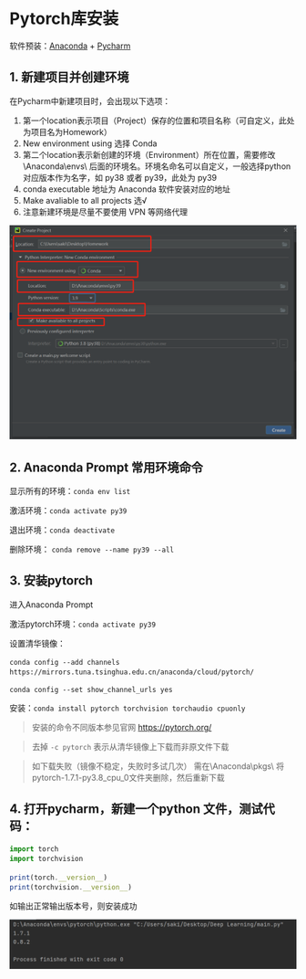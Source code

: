 # Pytorch库安装

软件预装：[Anaconda](https://www.anaconda.com/download) + [Pycharm](https://www.jetbrains.com/pycharm/)

## 1. 新建项目并创建环境

在Pycharm中新建项目时，会出现以下选项：

1. 第一个location表示项目（Project）保存的位置和项目名称（可自定义，此处为项目名为Homework）
2. New environment using 选择 Conda
3. 第二个location表示新创建的环境（Environment）所在位置，需要修改 \Anaconda\envs\ 后面的环境名。环境名命名可以自定义，一般选择python对应版本作为名字，如 py38 或者 py39，此处为 py39
4. conda executable 地址为 Anaconda 软件安装对应的地址
5. Make avaliable to all projects 选√
6. 注意新建环境是尽量不要使用 VPN 等网络代理

<div align=center>
<img src="https://github.com/Saki-JSU/MarkdownImage/blob/main/2023071201.png" width="800px">
</div>

## 2. Anaconda Prompt 常用环境命令
显示所有的环境：`conda env list`

激活环境：`conda activate py39`

退出环境：`conda deactivate`

删除环境： `conda remove --name py39 --all`


## 3. 安装pytorch
进入Anaconda Prompt

激活pytorch环境：`conda activate py39`

设置清华镜像：

 `conda config --add channels https://mirrors.tuna.tsinghua.edu.cn/anaconda/cloud/pytorch/`
 
 `conda config --set show_channel_urls yes`
 
安装：`conda install pytorch torchvision torchaudio cpuonly`

> 安装的命令不同版本参见官网   https://pytorch.org/

> 去掉 `-c pytorch` 表示从清华镜像上下载而非原文件下载

> 如下载失败（镜像不稳定，失败时多试几次） 需在\Anaconda\pkgs\  将pytorch-1.7.1-py3.8_cpu_0文件夹删除，然后重新下载

## 4. 打开pycharm，新建一个python 文件，测试代码：
```javascript
import torch
import torchvision

print(torch.__version__)
print(torchvision.__version__)
```

如输出正常输出版本号，则安装成功

<div align=center>
<img src="https://github.com/Saki-JSU/MarkdownImage/blob/main/2023071202.png" width="800px">
</div>
